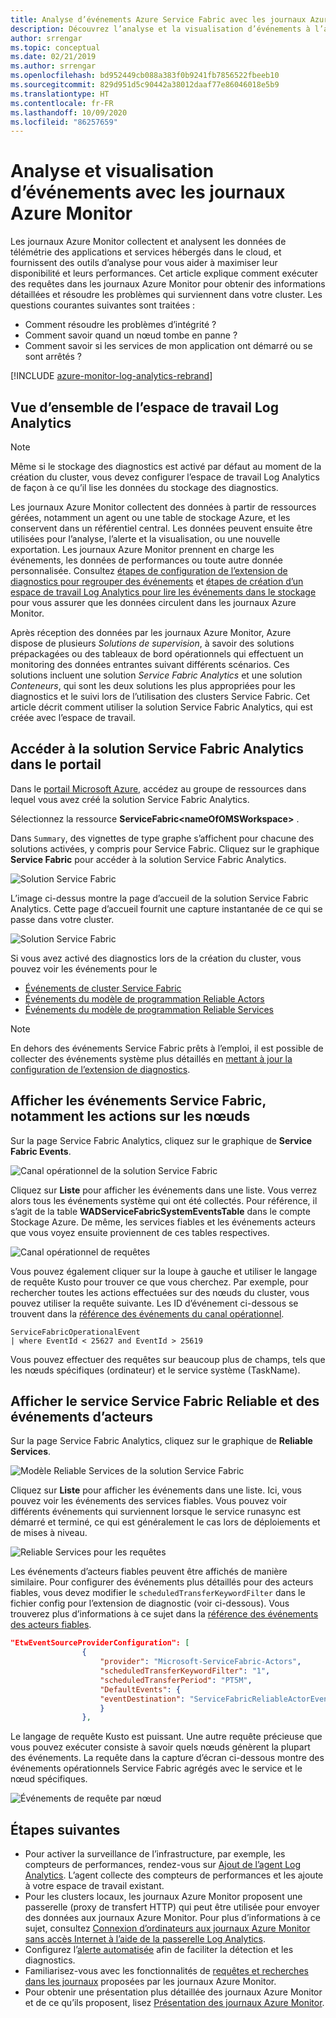 ```yaml
---
title: Analyse d’événements Azure Service Fabric avec les journaux Azure Monitor
description: Découvrez l’analyse et la visualisation d’événements à l’aide des journaux Azure Monitor pour la surveillance et le diagnostic de clusters Azure Service Fabric.
author: srrengar
ms.topic: conceptual
ms.date: 02/21/2019
ms.author: srrengar
ms.openlocfilehash: bd952449cb088a383f0b9241fb7856522fbeeb10
ms.sourcegitcommit: 829d951d5c90442a38012daaf77e86046018e5b9
ms.translationtype: HT
ms.contentlocale: fr-FR
ms.lasthandoff: 10/09/2020
ms.locfileid: "86257659"
---
```

# <a name="event-analysis-and-visualization-with-azure-monitor-logs"></a>Analyse et visualisation d’événements avec les journaux Azure Monitor
 Les journaux Azure Monitor collectent et analysent les données de télémétrie des applications et services hébergés dans le cloud, et fournissent des outils d’analyse pour vous aider à maximiser leur disponibilité et leurs performances. Cet article explique comment exécuter des requêtes dans les journaux Azure Monitor pour obtenir des informations détaillées et résoudre les problèmes qui surviennent dans votre cluster. Les questions courantes suivantes sont traitées :

* Comment résoudre les problèmes d’intégrité ?
* Comment savoir quand un nœud tombe en panne ?
* Comment savoir si les services de mon application ont démarré ou se sont arrêtés ?

[!INCLUDE [azure-monitor-log-analytics-rebrand](../../includes/azure-monitor-log-analytics-rebrand.md)]

## <a name="overview-of-the-log-analytics-workspace"></a>Vue d’ensemble de l’espace de travail Log Analytics

>[!NOTE] 
>Même si le stockage des diagnostics est activé par défaut au moment de la création du cluster, vous devez configurer l’espace de travail Log Analytics de façon à ce qu’il lise les données du stockage des diagnostics.

Les journaux Azure Monitor collectent des données à partir de ressources gérées, notamment un agent ou une table de stockage Azure, et les conservent dans un référentiel central. Les données peuvent ensuite être utilisées pour l’analyse, l’alerte et la visualisation, ou une nouvelle exportation. Les journaux Azure Monitor prennent en charge les événements, les données de performances ou toute autre donnée personnalisée. Consultez [étapes de configuration de l’extension de diagnostics pour regrouper des événements](service-fabric-diagnostics-event-aggregation-wad.md) et [étapes de création d’un espace de travail Log Analytics pour lire les événements dans le stockage](service-fabric-diagnostics-oms-setup.md) pour vous assurer que les données circulent dans les journaux Azure Monitor.

Après réception des données par les journaux Azure Monitor, Azure dispose de plusieurs *Solutions de supervision*, à savoir des solutions prépackagées ou des tableaux de bord opérationnels qui effectuent un monitoring des données entrantes suivant différents scénarios. Ces solutions incluent une solution *Service Fabric Analytics* et une solution *Conteneurs*, qui sont les deux solutions les plus appropriées pour les diagnostics et le suivi lors de l’utilisation des clusters Service Fabric. Cet article décrit comment utiliser la solution Service Fabric Analytics, qui est créée avec l’espace de travail.

## <a name="access-the-service-fabric-analytics-solution"></a>Accéder à la solution Service Fabric Analytics dans le portail

Dans le [portail Microsoft Azure](https://portal.azure.com), accédez au groupe de ressources dans lequel vous avez créé la solution Service Fabric Analytics.

Sélectionnez la ressource **ServiceFabric\<nameOfOMSWorkspace\>** .

Dans `Summary`, des vignettes de type graphe s’affichent pour chacune des solutions activées, y compris pour Service Fabric. Cliquez sur le graphique **Service Fabric** pour accéder à la solution Service Fabric Analytics.

![Solution Service Fabric](media/service-fabric-diagnostics-event-analysis-oms/oms_service_fabric_summary.PNG)

L’image ci-dessus montre la page d’accueil de la solution Service Fabric Analytics. Cette page d’accueil fournit une capture instantanée de ce qui se passe dans votre cluster.

![Solution Service Fabric](media/service-fabric-diagnostics-event-analysis-oms/oms_service_fabric_solution.PNG)

 Si vous avez activé des diagnostics lors de la création du cluster, vous pouvez voir les événements pour le 

* [Événements de cluster Service Fabric](service-fabric-diagnostics-event-generation-operational.md)
* [Événements du modèle de programmation Reliable Actors](service-fabric-reliable-actors-diagnostics.md)
* [Événements du modèle de programmation Reliable Services](service-fabric-reliable-services-diagnostics.md)

>[!NOTE]
>En dehors des événements Service Fabric prêts à l’emploi, il est possible de collecter des événements système plus détaillés en [mettant à jour la configuration de l’extension de diagnostics](service-fabric-diagnostics-event-aggregation-wad.md#log-collection-configurations).

## <a name="view-service-fabric-events-including-actions-on-nodes"></a>Afficher les événements Service Fabric, notamment les actions sur les nœuds

Sur la page Service Fabric Analytics, cliquez sur le graphique de **Service Fabric Events**.

![Canal opérationnel de la solution Service Fabric](media/service-fabric-diagnostics-event-analysis-oms/oms_service_fabric_events_selection.png)

Cliquez sur **Liste** pour afficher les événements dans une liste. Vous verrez alors tous les événements système qui ont été collectés. Pour référence, il s’agit de la table **WADServiceFabricSystemEventsTable** dans le compte Stockage Azure. De même, les services fiables et les événements acteurs que vous voyez ensuite proviennent de ces tables respectives.
    
![Canal opérationnel de requêtes](media/service-fabric-diagnostics-event-analysis-oms/oms_service_fabric_events.png)

Vous pouvez également cliquer sur la loupe à gauche et utiliser le langage de requête Kusto pour trouver ce que vous cherchez. Par exemple, pour rechercher toutes les actions effectuées sur des nœuds du cluster, vous pouvez utiliser la requête suivante. Les ID d’événement ci-dessous se trouvent dans la [référence des événements du canal opérationnel](service-fabric-diagnostics-event-generation-operational.md).

```kusto
ServiceFabricOperationalEvent
| where EventId < 25627 and EventId > 25619 
```

Vous pouvez effectuer des requêtes sur beaucoup plus de champs, tels que les nœuds spécifiques (ordinateur) et le service système (TaskName).

## <a name="view-service-fabric-reliable-service-and-actor-events"></a>Afficher le service Service Fabric Reliable et des événements d’acteurs

Sur la page Service Fabric Analytics, cliquez sur le graphique de **Reliable Services**.

![Modèle Reliable Services de la solution Service Fabric](media/service-fabric-diagnostics-event-analysis-oms/oms_reliable_services_events_selection.png)

Cliquez sur **Liste** pour afficher les événements dans une liste. Ici, vous pouvez voir les événements des services fiables. Vous pouvez voir différents événements qui surviennent lorsque le service runasync est démarré et terminé, ce qui est généralement le cas lors de déploiements et de mises à niveau. 

![Reliable Services pour les requêtes](media/service-fabric-diagnostics-event-analysis-oms/oms_reliable_service_events.png)

Les événements d’acteurs fiables peuvent être affichés de manière similaire. Pour configurer des événements plus détaillés pour des acteurs fiables, vous devez modifier le `scheduledTransferKeywordFilter` dans le fichier config pour l’extension de diagnostic (voir ci-dessous). Vous trouverez plus d’informations à ce sujet dans la [référence des événements des acteurs fiables](service-fabric-reliable-actors-diagnostics.md#keywords).

```json
"EtwEventSourceProviderConfiguration": [
                {
                    "provider": "Microsoft-ServiceFabric-Actors",
                    "scheduledTransferKeywordFilter": "1",
                    "scheduledTransferPeriod": "PT5M",
                    "DefaultEvents": {
                    "eventDestination": "ServiceFabricReliableActorEventTable"
                    }
                },
```

Le langage de requête Kusto est puissant. Une autre requête précieuse que vous pouvez exécuter consiste à savoir quels nœuds génèrent la plupart des événements. La requête dans la capture d’écran ci-dessous montre des événements opérationnels Service Fabric agrégés avec le service et le nœud spécifiques.

![Événements de requête par nœud](media/service-fabric-diagnostics-event-analysis-oms/oms_kusto_query.png)

## <a name="next-steps"></a>Étapes suivantes

* Pour activer la surveillance de l’infrastructure, par exemple, les compteurs de performances, rendez-vous sur [Ajout de l’agent Log Analytics](service-fabric-diagnostics-oms-agent.md). L’agent collecte des compteurs de performances et les ajoute à votre espace de travail existant.
* Pour les clusters locaux, les journaux Azure Monitor proposent une passerelle (proxy de transfert HTTP) qui peut être utilisée pour envoyer des données aux journaux Azure Monitor. Pour plus d’informations à ce sujet, consultez [Connexion d’ordinateurs aux journaux Azure Monitor sans accès Internet à l’aide de la passerelle Log Analytics](../azure-monitor/platform/gateway.md).
* Configurez l’[alerte automatisée](../azure-monitor/platform/alerts-overview.md) afin de faciliter la détection et les diagnostics.
* Familiarisez-vous avec les fonctionnalités de [requêtes et recherches dans les journaux](../azure-monitor/log-query/log-query-overview.md) proposées par les journaux Azure Monitor.
* Pour obtenir une présentation plus détaillée des journaux Azure Monitor et de ce qu’ils proposent, lisez [Présentation des journaux Azure Monitor](../azure-monitor/overview.md).
